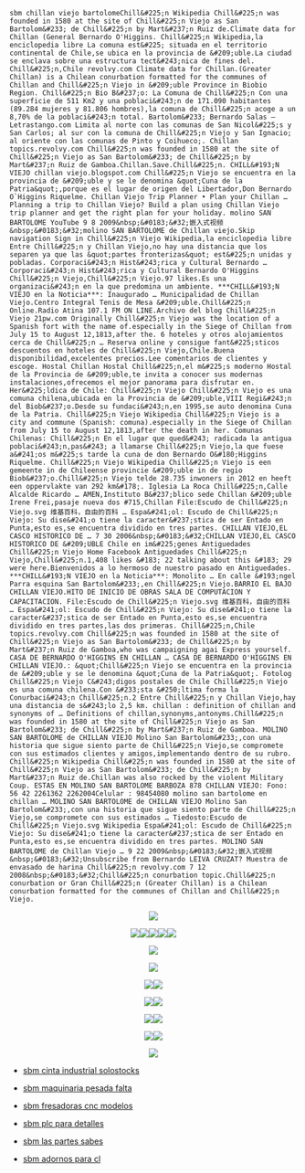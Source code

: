 
```
sbm chillan viejo bartolomeChill&#225;n Wikipedia Chill&#225;n was founded in 1580 at the site of Chill&#225;n Viejo as San Bartolom&#233; de Chill&#225;n by Mart&#237;n Ruiz de.Climate data for Chillan (General Bernardo O'Higgins. Chill&#225;n Wikipedia,la enciclopedia libre La comuna est&#225; situada en el territorio continental de Chile,se ubica en la provincia de &#209;uble.La ciudad se enclava sobre una estructura tect&#243;nica de fines del. Chill&#225;n,Chile revolvy.com Climate data for Chillan.(Greater Chillan) is a Chilean conurbation formatted for the communes of Chillan and Chill&#225;n Viejo in &#209;uble Province in Biobio Region. Chill&#225;n Bio B&#237;o: La Comuna de Chill&#225;n Con una superficie de 511 Km2 y una poblaci&#243;n de 171.090 habitantes (89.284 mujeres y 81.806 hombres),la comuna de Chill&#225;n acoge a un 8,70% de la poblaci&#243;n total. Bartolom&#233; Bernardo Salas — Letrastango.com Limita al norte con las comunas de San Nicol&#225;s y San Carlos; al sur con la comuna de Chill&#225;n Viejo y San Ignacio; al oriente con las comunas de Pinto y Coihueco;. Chillan topics.revolvy.com Chill&#225;n was founded in 1580 at the site of Chill&#225;n Viejo as San Bartolom&#233; de Chill&#225;n by Mart&#237;n Ruiz de Gamboa.Chillan.Save.Chill&#225;n. CHILL&#193;N VIEJO chillan viejo.blogspot.com Chill&#225;n Viejo se encuentra en la provincia de &#209;uble y se le denomina &quot;Cuna de la Patria&quot;,porque es el lugar de origen del Libertador,Don Bernardo O`Higgins Riquelme. Chillan Viejo Trip Planner • Plan your Chillan … Planning a trip to Chillan Viejo? Build a plan using Chillan Viejo trip planner and get the right plan for your holiday. molino SAN BARTOLOME YouTube 9 8 2009&nbsp;&#0183;&#32;嵌入式视频&nbsp;&#0183;&#32;molino SAN BARTOLOME de Chillan viejo.Skip navigation Sign in Chill&#225;n Viejo Wikipedia,la enciclopedia libre Entre Chill&#225;n y Chillan Viejo,no hay una distancia que los separen ya que las &quot;partes fronterizas&quot; est&#225;n unidas y pobladas. Corporaci&#243;n Hist&#243;rica y Cultural Bernardo … Corporaci&#243;n Hist&#243;rica y Cultural Bernardo O'Higgins Chill&#225;n Viejo,Chill&#225;n Viejo.97 likes.Es una organizaci&#243;n en la que predomina un ambiente. ***CHILL&#193;N VIEJO en la Noticia***: Inaugurado … Municipalidad de Chillan Viejo.Centro Integral Tenis de Mesa &#209;uble.Chill&#225;n Online.Radio Atina 107.1 FM ON LINE.Archivo del blog Chill&#225;n Viejo 21pw.com Originally Chill&#225;n Viejo was the location of a Spanish fort with the name of.especially in the Siege of Chillan from July 15 to August 12,1813,after the. 6 hoteles y otros alojamientos cerca de Chill&#225;n … Reserva online y consigue fant&#225;sticos descuentos en hoteles de Chill&#225;n Viejo,Chile.Buena disponibilidad,excelentes precios.Lee comentarios de clientes y escoge. Hostal Chillan Hostal Chill&#225;n,el m&#225;s moderno Hostal de la Provincia de &#209;uble,te invita a conocer sus modernas instalaciones,ofrecemos el mejor panorama para disfrutar en. Her&#225;ldica de Chile: Chill&#225;n Viejo Chill&#225;n Viejo es una comuna chilena,ubicada en la Provincia de &#209;uble,VIII Regi&#243;n del Biob&#237;o.Desde su fundaci&#243;n,en 1995,se auto denomina Cuna de la Patria. Chill&#225;n Viejo Wikipedia Chill&#225;n Viejo is a city and commune (Spanish: comuna).especially in the Siege of Chillan from July 15 to August 12,1813,after the death in her. Comunas Chilenas: Chill&#225;n En el lugar que qued&#243; radicada la antigua poblaci&#243;n,pas&#243; a llamarse Chill&#225;n Viejo,la que fuese a&#241;os m&#225;s tarde la cuna de don Bernardo O&#180;Higgins Riquelme. Chill&#225;n Viejo Wikipedia Chill&#225;n Viejo is een gemeente in de Chileense provincie &#209;uble in de regio Biob&#237;o.Chill&#225;n Viejo telde 28.735 inwoners in 2012 en heeft een oppervlakte van 292 km&#178;. Iglesia La Roca Chill&#225;n,Calle Alcalde Ricardo … AMEN,Instituto B&#237;blico sede Chillan &#209;uble Irene Frei,pasaje nueva dos #715,Chillan File:Escudo de Chill&#225;n Viejo.svg 维基百科，自由的百科 … Espa&#241;ol: Escudo de Chill&#225;n Viejo: Su dise&#241;o tiene la caracter&#237;stica de ser Entado en Punta,esto es,se encuentra dividido en tres partes. CHILLAN VIEJO,EL CASCO HISTORICO DE … 7 30 2006&nbsp;&#0183;&#32;CHILLAN VIEJO,EL CASCO HISTORICO DE &#209;UBLE Chile en im&#225;genes Antiguedades Chill&#225;n Viejo Home Facebook Antiguedades Chill&#225;n Viejo,Chill&#225;n.1,408 likes &#183; 22 talking about this &#183; 29 were here.Bienvenidos a lo hermoso de nuestro pasado en Antiguedades. ***CHILL&#193;N VIEJO en la Noticia***: Monolito … En calle &#193;ngel Parra esquina San Bartolom&#233;,en Chill&#225;n Viejo.BARRIO EL BAJO CHILLAN VIEJO.HITO DE INICIO DE OBRAS SALA DE COMPUTACION Y CAPACITACION. File:Escudo de Chill&#225;n Viejo.svg 维基百科，自由的百科 … Espa&#241;ol: Escudo de Chill&#225;n Viejo: Su dise&#241;o tiene la caracter&#237;stica de ser Entado en Punta,esto es,se encuentra dividido en tres partes,las dos primeras. Chill&#225;n,Chile topics.revolvy.com Chill&#225;n was founded in 1580 at the site of Chill&#225;n Viejo as San Bartolom&#233; de Chill&#225;n by Mart&#237;n Ruiz de Gamboa,who was campaigning agai Express yourself. CASA DE BERNARDO O'HIGGINS EN CHILLAN … CASA DE BERNARDO O'HIGGINS EN CHILLAN VIEJO.: &quot;Chill&#225;n Viejo se encuentra en la provincia de &#209;uble y se le denomina &quot;Cuna de la Patria&quot;. Fotolog Chill&#225;n Viejo C&#243;digos postales de Chile Chill&#225;n Viejo es una comuna chilena.Con &#233;sta &#250;ltima forma la Conurbaci&#243;n Chill&#225;n.2 Entre Chill&#225;n y Chillan Viejo,hay una distancia de s&#243;lo 2,5 km. chillan : definition of chillan and synonyms of … Definitions of chillan,synonyms,antonyms.Chill&#225;n was founded in 1580 at the site of Chill&#225;n Viejo as San Bartolom&#233; de Chill&#225;n by Mart&#237;n Ruiz de Gamboa. MOLINO SAN BARTOLOME de CHILLAN VIEJO Molino San Bartolom&#233;,con una historia que sigue siento parte de Chill&#225;n Viejo,se compromete con sus estimados clientes y amigos,implementando dentro de su rubro. Chill&#225;n Wikipedia Chill&#225;n was founded in 1580 at the site of Chill&#225;n Viejo as San Bartolom&#233; de Chill&#225;n by Mart&#237;n Ruiz de.Chillan was also rocked by the violent Military Coup. ESTAS EN MOLINO SAN BARTOLOME BARBOZA 878 CHILLAN VIEJO: Fono: 56 42 2261362 2262004Celular : 98454080 molino san bartolome en chillan … MOLINO SAN BARTOLOME de CHILLAN VIEJO Molino San Bartolom&#233;,con una historia que sigue siento parte de Chill&#225;n Viejo,se compromete con sus estimados … Tiedosto:Escudo de Chill&#225;n Viejo.svg Wikipedia Espa&#241;ol: Escudo de Chill&#225;n Viejo: Su dise&#241;o tiene la caracter&#237;stica de ser Entado en Punta,esto es,se encuentra dividido en tres partes. MOLINO SAN BARTOLOME de Chillan Viejo … 9 22 2009&nbsp;&#0183;&#32;嵌入式视频&nbsp;&#0183;&#32;Unsubscribe from Bernardo LEIVA CRUZAT? Muestra de envasado de harina Chill&#225;n revolvy.com 7 12 2008&nbsp;&#0183;&#32;Chill&#225;n conurbation topic.Chill&#225;n conurbation or Gran Chill&#225;n (Greater Chillan) is a Chilean conurbation formatted for the communes of Chillan and Chill&#225;n Viejo. 
```

<div align="center">

<a href="https://es-crusher.shibang-china.com/github&k=sbm+chillan+viejo+bartolome"><img src="https://static.shibang-china.com/es/crusher/logo.jpg"></a>

<a href="https://es-crusher.shibang-china.com/github&k=sbm+chillan+viejo+bartolome"><img src="https://static.shibang-china.com/es/crusher/index.jpg"></a><a href="https://es-crusher.shibang-china.com/material.htmlgithub&k=sbm+chillan+viejo+bartolome"><img src="https://static.shibang-china.com/es/crusher/material.jpg"></a><a href="https://es-crusher.shibang-china.com/application.htmlgithub&k=sbm+chillan+viejo+bartolome"><img src="https://static.shibang-china.com/es/crusher/application.jpg"></a><a href="https://es-crusher.shibang-china.com/aboutus.htmlgithub&k=sbm+chillan+viejo+bartolome"><img src="https://static.shibang-china.com/es/crusher/aboutus.jpg"></a><a href="https://es-crusher.shibang-china.com/contact.htmlgithub&k=sbm+chillan+viejo+bartolome"><img src="https://static.shibang-china.com/es/crusher/contact.jpg"></a>

<a href="https://es-crusher.shibang-china.com/github&k=sbm+chillan+viejo+bartolome"><img src="https://static.shibang-china.com/es/crusher/banner.jpg"></a>

<a href="https://swt.shibang-china.com/github&k=sbm+chillan+viejo+bartolome"><img src="https://static.shibang-china.com/es/crusher/text.jpg"></a>

<a href="https://swt.shibang-china.com/github&k=sbm+chillan+viejo+bartolome"><img src="https://static.shibang-china.com/es/crusher/chat.jpg"></a><a href="https://es-crusher.shibang-china.com/contact.htmlgithub&k=sbm+chillan+viejo+bartolome"><img src="https://static.shibang-china.com/es/crusher/message.jpg"></a>

<a href="https://es-crusher.shibang-china.com/products/pe.htmlgithub&k=sbm+chillan+viejo+bartolome"><img src="https://static.shibang-china.com/es/crusher/pe.jpg"></a><a href="https://es-crusher.shibang-china.com/products/pf.htmlgithub&k=sbm+chillan+viejo+bartolome"><img src="https://static.shibang-china.com/es/crusher/pf.jpg"></a>

<a href="https://es-crusher.shibang-china.com/products/hpt.htmlgithub&k=sbm+chillan+viejo+bartolome"><img src="https://static.shibang-china.com/es/crusher/hpt.jpg"></a><a href="https://es-crusher.shibang-china.com/products/vsi.htmlgithub&k=sbm+chillan+viejo+bartolome"><img src="https://static.shibang-china.com/es/crusher/vsi.jpg"></a>

<a href="https://es-crusher.shibang-china.com/products/klv.htmlgithub&k=sbm+chillan+viejo+bartolome"><img src="https://static.shibang-china.com/es/crusher/klv.jpg"></a><a href="https://es-crusher.shibang-china.com/products/portable.htmlgithub&k=sbm+chillan+viejo+bartolome"><img src="https://static.shibang-china.com/es/crusher/portable.jpg"></a>

<a href="https://swt.shibang-china.com/github&k=sbm+chillan+viejo+bartolome"><img src="https://static.shibang-china.com/es/crusher/case.jpg"></a>

</div>


* [sbm cinta industrial solostocks](sbm%20cinta%20industrial%20solostocks.md)

* [sbm maquinaria pesada falta](sbm%20maquinaria%20pesada%20falta.md)

* [sbm fresadoras cnc modelos](sbm%20fresadoras%20cnc%20modelos.md)

* [sbm plc para detalles](sbm%20plc%20para%20detalles.md)

* [sbm las partes sabes](sbm%20las%20partes%20sabes.md)

* [sbm adornos para cl](sbm%20adornos%20para%20cl.md)
